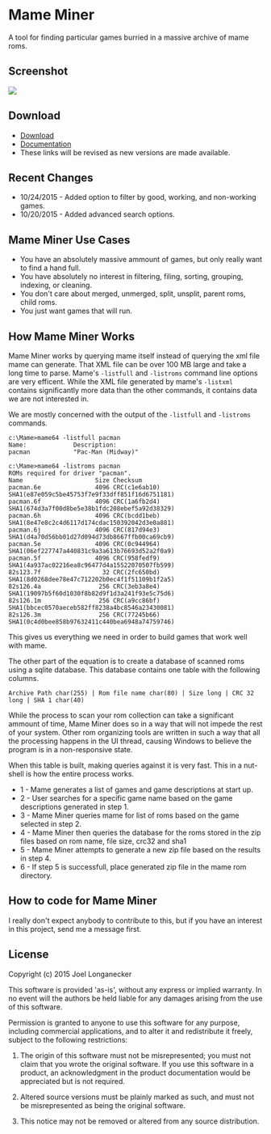 # Mame Miner

A tool for finding particular games burried in a massive archive of mame roms.

## Screenshot

![](http://i.imgur.com/Vfcu3Y5.png?raw=true)

## Download

* [Download](https://www.dropbox.com/s/alr11y8vwcfqbk4/MameMiner.zip?dl=0)
* [Documentation](https://www.dropbox.com/s/nc8cj9jg6jee0il/GettingStarted.pdf?dl=0)
* These links will be revised as new versions are made available.

## Recent Changes

* 10/24/2015 - Added option to filter by good, working, and non-working games.
* 10/20/2015 - Added advanced search options.

## Mame Miner Use Cases

* You have an absolutely massive ammount of games, but only really want to find a hand full.
* You have absolutely no interest in filtering, filing, sorting, grouping, indexing, or cleaning. 
* You don't care about merged, unmerged, split, unsplit, parent roms, child roms.
* You just want games that will run.

## How Mame Miner Works

Mame Miner works by querying mame itself instead of querying the xml file mame can generate. That XML file can be over 100 MB
large and take a long time to parse. Mame's `-listfull` and `-listroms` command line options are very efficent. While the XML 
file generated by mame's `-listxml` contains significantly more data than the other commands, it contains data we are not 
interested in.

We are mostly concerned with the output of the `-listfull` and `-listroms` commands.

```
c:\Mame>mame64 -listfull pacman
Name:             Description:
pacman            "Pac-Man (Midway)"
```

```
c:\Mame>mame64 -listroms pacman
ROMs required for driver "pacman".
Name                    Size Checksum
pacman.6e               4096 CRC(c1e6ab10) SHA1(e87e059c5be45753f7e9f33dff851f16d6751181)
pacman.6f               4096 CRC(1a6fb2d4) SHA1(674d3a7f00d8be5e38b1fdc208ebef5a92d38329)
pacman.6h               4096 CRC(bcdd1beb) SHA1(8e47e8c2c4d6117d174cdac150392042d3e0a881)
pacman.6j               4096 CRC(817d94e3) SHA1(d4a70d56bb01d27d094d73db8667ffb00ca69cb9)
pacman.5e               4096 CRC(0c944964) SHA1(06ef227747a440831c9a3a613b76693d52a2f0a9)
pacman.5f               4096 CRC(958fedf9) SHA1(4a937ac02216ea8c96477d4a15522070507fb599)
82s123.7f                 32 CRC(2fc650bd) SHA1(8d0268dee78e47c712202b0ec4f1f51109b1f2a5)
82s126.4a                256 CRC(3eb3a8e4) SHA1(19097b5f60d1030f8b82d9f1d3a241f93e5c75d6)
82s126.1m                256 CRC(a9cc86bf) SHA1(bbcec0570aeceb582ff8238a4bc8546a23430081)
82s126.3m                256 CRC(77245b66) SHA1(0c4d0bee858b97632411c440bea6948a74759746)
```

This gives us everything we need in order to build games that work well with mame.

The other part of the equation is to create a database of scanned roms using a sqlite database. This database contains one 
table with the following columns.

`Archive Path char(255) | Rom file name char(80) | Size long | CRC 32 long | SHA 1 char(40)`

While the process to scan your rom collection can take a significant ammount of time, Mame Miner does so in a way
that will not impede the rest of your system. Other rom organizing tools are written in such a way that all the processing 
happens in the UI thread, causing Windows to believe the program is in a non-responsive state.

When this table is built, making queries against it is very fast. This in a nut-shell is how the entire process works.

* 1 - Mame generates a list of games and game descriptions at start up.
* 2 - User searches for a specific game name based on the game descriptions generated in step 1.
* 3 - Mame Miner queries mame for list of roms based on the game selected in step 2.
* 4 - Mame Miner then queries the database for the roms stored in the zip files based on rom name, file size, crc32 and sha1
* 5 - Mame Miner attempts to generate a new zip file based on the results in step 4.
* 6 - If step 5 is successfull, place generated zip file in the mame rom directory.

## How to code for Mame Miner

I really don't expect anybody to contribute to this, but if you have an interest in this project, send me a message first. 

## License

Copyright (c) 2015 Joel Longanecker

This software is provided 'as-is', without any express or implied warranty. In no event will the authors be held liable for 
any damages arising from the use of this software.

Permission is granted to anyone to use this software for any purpose, including commercial applications, 
and to alter it and redistribute it freely, subject to the following restrictions:

1. The origin of this software must not be misrepresented; you must not claim that you wrote the original software. 
If you use this software in a product, an acknowledgment in the product documentation would be appreciated but is not required.

2. Altered source versions must be plainly marked as such, and must not be misrepresented as being the original software.

3. This notice may not be removed or altered from any source distribution.
